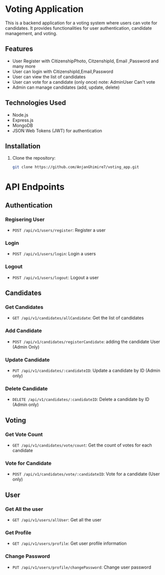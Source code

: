 # Voting Application

This is a backend application for a voting system where users can vote for candidates. It provides functionalities for user authentication, candidate management, and voting.

## Features

- User Register with CitizenshipPhoto, CitzenshipId, Email ,Password and many more
- User can login with CitizenshipId,Email,Password
- User can view the list of candidates
- User can vote for a candidate (only once) note: AdminUser Can't vote
- Admin can manage candidates (add, update, delete)

## Technologies Used

- Node.js
- Express.js
- MongoDB
- JSON Web Tokens (JWT) for authentication

## Installation

1. Clone the repository:

   ```bash
   git clone https://github.com/AnjanGhimire7/voting_app.git
   ```

# API Endpoints

## Authentication

### Regisering User

- `POST /api/v1/users/register`: Register a user

### Login

- `POST /api/v1/users/login`: Login a users

### Logout

- `POST /api/v1/users/logout`: Logout a user

## Candidates

### Get Candidates

- `GET /api/v1/candidates/allCandidate`: Get the list of candidates

### Add Candidate

- `POST /api/v1/candidates/registerCandidate`: adding the candidate User (Admin Only)

### Update Candidate

- `PUT /api/v1/candidates/:candidateID`: Update a candidate by ID (Admin only)

### Delete Candidate

- `DELETE /api/v1/candidates/:candidateID`: Delete a candidate by ID (Admin only)

## Voting

### Get Vote Count

- `GET /api/v1/candidates/vote/count`: Get the count of votes for each candidate

### Vote for Candidate

- `POST /api/v1/candidates/vote/:candidateID`: Vote for a candidate (User only)

## User

### Get All the user

- `GET /api/v1/users/allUser`: Get all the user

### Get Profile

- `GET /api/v1/users/profile`: Get user profile information

### Change Password

- `PUT /api/v1/users/profile/changePassword`: Change user password
